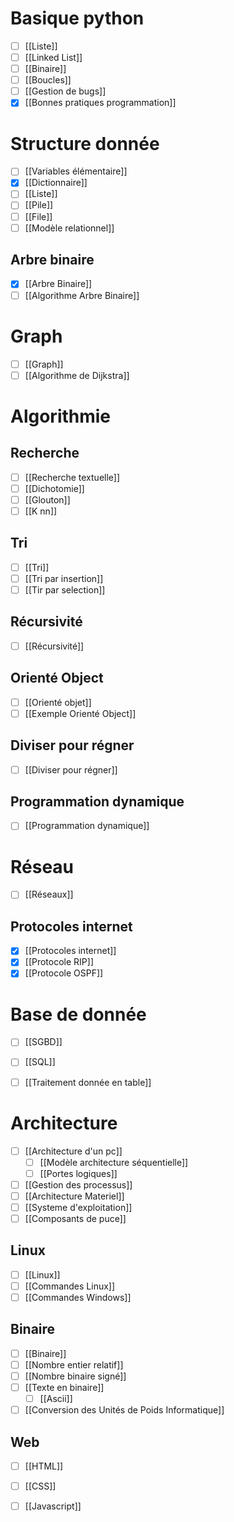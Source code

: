 # Basique python
- [ ] [[Liste]]
- [ ] [[Linked List]]
- [ ] [[Binaire]]
- [ ] [[Boucles]]
- [ ] [[Gestion de bugs]]
- [x] [[Bonnes pratiques programmation]]
# Structure donnée
- [ ] [[Variables élémentaire]]
- [x] [[Dictionnaire]]
- [ ] [[Liste]]
- [ ] [[Pile]]
- [ ] [[File]]
- [ ] [[Modèle relationnel]]
## Arbre binaire
- [x] [[Arbre Binaire]]
- [ ] [[Algorithme Arbre Binaire]]
# Graph
- [ ] [[Graph]]
- [ ] [[Algorithme de Dijkstra]]

# Algorithmie
## Recherche
- [ ] [[Recherche textuelle]]
- [ ] [[Dichotomie]]
- [ ] [[Glouton]]
- [ ] [[K nn]]

## Tri
- [ ] [[Tri]]
- [ ] [[Tri par insertion]]
- [ ] [[Tir par selection]]
## Récursivité
- [ ] [[Récursivité]]

## Orienté Object
- [ ] [[Orienté objet]]
- [ ] [[Exemple Orienté Object]]

## Diviser pour régner
- [ ] [[Diviser pour régner]]

## Programmation dynamique
- [ ] [[Programmation dynamique]]


# Réseau 
- [ ] [[Réseaux]]
## Protocoles internet
- [x] [[Protocoles internet]]
- [x] [[Protocole RIP]]
- [x] [[Protocole OSPF]]

# Base de donnée
- [ ] [[SGBD]]
- [ ] [[SQL]]
- [ ] [[Traitement donnée en table]]


# Architecture
- [ ] [[Architecture d'un pc]]
	- [ ] [[Modèle architecture séquentielle]]
	- [ ] [[Portes logiques]]
- [ ] [[Gestion des processus]]
- [ ] [[Architecture Materiel]]
- [ ] [[Systeme d'exploitation]]
- [ ] [[Composants de puce]]
## Linux 
- [ ] [[Linux]]
- [ ] [[Commandes Linux]]
- [ ] [[Commandes Windows]]
## Binaire 
- [ ] [[Binaire]]
- [ ] [[Nombre entier relatif]]
- [ ] [[Nombre binaire signé]]
- [ ] [[Texte en binaire]]
	- [ ] [[Ascii]]
- [ ] [[Conversion des Unités de Poids Informatique]]

## Web
- [ ] [[HTML]]
- [ ] [[CSS]]
- [ ] [[Javascript]]


